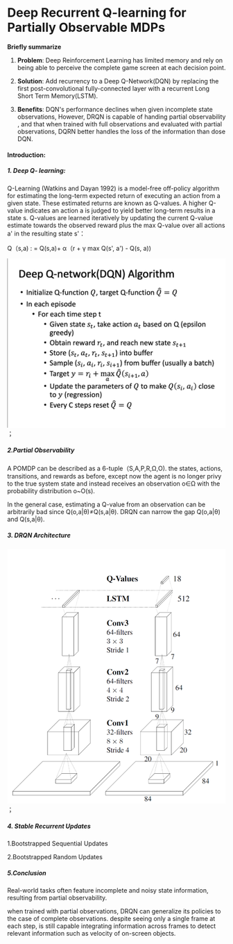 # Deep Recurrent Q-learning for Partially Observable MDPs



**Briefly summarize**

1. **Problem**: Deep Reinforcement Learning has limited memory and rely on being able to perceive the complete game screen at each decision point.

2. **Solution**: Add recurrency to a Deep Q-Network(DQN) by replacing the first post-convolutional fully-connected layer with a recurrent  Long Short Term Memory(LSTM).

3.  **Benefits**: DQN's performance declines when given incomplete state observations, However, DRQN is capable of handing partial observability , and that when trained with full observations and evaluated with partial observations, DQRN better handles the loss of the information than dose DQN.

   

#### Introduction:

##### 1. Deep Q- learning:

Q-Learning (Watkins and Dayan 1992) is a model-free
off-policy algorithm for estimating the long-term expected
return of executing an action from a given state. These estimated returns are known as Q-values. A higher Q-value indicates an action a is judged to yield better long-term results
in a state s. Q-values are learned iteratively by updating the
current Q-value estimate towards the observed reward plus
the max Q-value over all actions a' in the resulting state s'：

Q（s,a) : = Q(s,a)+ α（r + γ max Q(s', a') - Q(s, a))

![image](https://github.com/XXXXX-HZ/Note-for-Key-Papers-in-Deep-RL/blob/main/img/2.24.2021/image-20210227115101459.png)；



##### 2.Partial Observability

A POMDP can be described as a 6-tuple（S,A,P,R,Ω,O). 
the states, actions, transitions, and rewards as before, except
now the agent is no longer privy to the true system state
and instead receives an observation o∈Ω with the probability distribution o~O(s).

In the general case, estimating a Q-value from an observation
can be arbitrarily bad since Q(o,a|θ)≠Q(s,a|θ). DRQN can narrow the gap Q(o,a|θ) and Q(s,a|θ).

##### 3. DRQN Architecture



![image](https://github.com/XXXXX-HZ/Note-for-Key-Papers-in-Deep-RL/blob/main/img/2.24.2021/image-20210227131514029.png)；


#####  4. Stable Recurrent Updates

1.Bootstrapped Sequential Updates

2.Bootstrapped Random Updates

##### 5.Conclusion

Real-world tasks often feature incomplete and noisy state
information, resulting from partial observability.

when trained with partial observations, DRQN can generalize its policies to the case of complete observations. despite seeing only a single frame at each step, is still capable integrating information across frames to detect relevant information such as velocity of on-screen objects.
